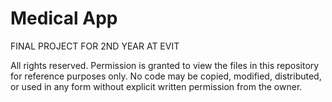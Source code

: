 # Medical App

FINAL PROJECT FOR 2ND YEAR AT EVIT

All rights reserved. Permission is granted to view the files in this repository for reference purposes only. No code may be copied, modified, distributed, or used in any form without explicit written permission from the owner.
